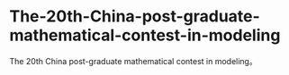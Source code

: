 # The-20th-China-post-graduate-mathematical-contest-in-modeling
The 20th China post-graduate mathematical contest in modeling。
